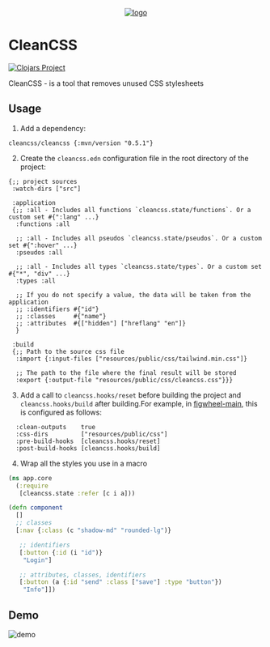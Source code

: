 <p align="center"><a href="https://github.com/Panthevm/cleancss"><img src="https://i.ibb.co/HrFyQQ8/cleancss.png" alt="logo"></a></p>

# CleanCSS

[![Clojars Project](https://img.shields.io/clojars/v/cleancss.svg)](https://clojars.org/cleancss)

CleanCSS - is a tool that removes unused CSS stylesheets

## Usage

1) Add a dependency:


```edn
cleancss/cleancss {:mvn/version "0.5.1"}
```

2) Create the `cleancss.edn` configuration file in the root directory of the project:

```edn
{;; project sources
 :watch-dirs ["src"]
 
 :application
 {;; :all - Includes all functions `cleancss.state/functions`. Or a custom set #{":lang" ...}
  :functions :all

  ;; :all - Includes all pseudos `cleancss.state/pseudos`. Or a custom set #{":hover" ...}
  :pseudos :all

  ;; :all - Includes all types `cleancss.state/types`. Or a custom set #{"*", "div" ...}
  :types :all

  ;; If you do not specify a value, the data will be taken from the application
  ;; :identifiers #{"id"}
  ;; :classes     #{"name"}
  ;; :attributes  #{["hidden"] ["hreflang" "en"]}
  }

 :build
 {;; Path to the source css file
  :import {:input-files ["resources/public/css/tailwind.min.css"]}

  ;; The path to the file where the final result will be stored
  :export {:output-file "resources/public/css/cleancss.css"}}}

```

3) Add a call to `cleancss.hooks/reset` before building the project and `cleancss.hooks/build` after building.For example, in [figwheel-main](https://github.com/bhauman/figwheel-main), this is configured as follows:

```edn
  :clean-outputs    true
  :css-dirs         ["resources/public/css"]
  :pre-build-hooks  [cleancss.hooks/reset]
  :post-build-hooks [cleancss.hooks/build]
```

4) Wrap all the styles you use in a macro

```clojure
(ns app.core
  (:require
   [cleancss.state :refer [c i a]))

(defn component
  []
  ;; classes
  [:nav {:class (c "shadow-md" "rounded-lg")}

   ;; identifiers
   [:button {:id (i "id")}
    "Login"]

   ;; attributes, classes, identifiers
   [:button (a {:id "send" :class ["save"] :type "button"})
    "Info"]])
```

## Demo
![demo](https://s2.gifyu.com/images/simplescreenrecorder-2021-01-26.gif)

